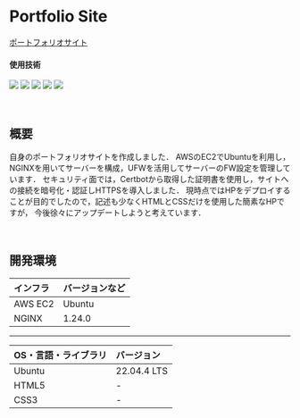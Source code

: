 # Portfolio Site
[ポートフォリオサイト](https://portfolio.ryosuke-tech.com/)
#### 使用技術
<p style="display: inline">
<img src="https://img.shields.io/badge/-Linux-212121.svg?logo=linux&style=popout">
<img src="https://img.shields.io/badge/-AWS-252F3E.svg?logo=amazon&style=popout">
<img src="https://img.shields.io/badge/-NGINX-269539.svg?logo=nginx&style=popout">
<img src="https://img.shields.io/badge/-HTML5-FFFFFF.svg?logo=html5&style=popout">
<img src="https://img.shields.io/badge/-CSS3-0277BD.svg?logo=css3&style=popout">

</p>

&nbsp;

## 概要
自身のポートフォリオサイトを作成しました．
AWSのEC2でUbuntuを利用し，NGINXを用いてサーバーを構成，UFWを活用してサーバーのFW設定を管理しています．
セキュリティ面では，Certbotから取得した証明書を使用し，サイトへの接続を暗号化・認証しHTTPSを導入しました．
現時点ではHPをデプロイすることが目的でしたので，記述も少なくHTMLとCSSだけを使用した簡素なHPですが，
今後徐々にアップデートしようと考えています．

&nbsp;

## 開発環境
| インフラ | バージョンなど |
| :------- | :------ |
| AWS EC2 | Ubuntu |
| NGINX | 1.24.0 |

------
| OS・言語・ライブラリ | バージョン |
| :------- | :------ |
| Ubuntu | 22.04.4 LTS |
| HTML5 | - |
| CSS3 | - |
<br>

&nbsp;